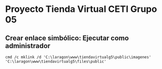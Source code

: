 # Proyecto Tienda Virtual CETI Grupo 05


## Crear enlace simbólico: Ejecutar como administrador

```
cmd /c mklink /d 'C:\laragon\www\tiendavirtualg5\public\imagenes' 'C:\laragon\www\tiendavirtualg5\files\public'
```